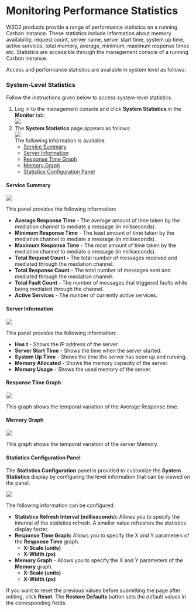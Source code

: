 # Monitoring Performance Statistics

WSO2 products provide a range of performance statistics on a running
Carbon instance. These statistics include information about memory
availability, request count, server name, server start time, system up
time, active services, total memory, average, minimum, maximum response
times etc. Statistics are accessible through the management console of a
running Carbon instance.

Access and performance statistics are available in system level as
follows:

### System-Level Statistics

Follow the instructions given below to access system-level statistics.

1.  Log in to the management console and click **System Statistics** in
    the **Monitor** tab:  
    ![](attachments/53125409/53287307.png)
2.  The **System Statistics** page appears as follows:  
    ![](attachments/53125409/53287311.png)  
    The following information is available:
    -   [Service
        Summary](#MonitoringPerformanceStatistics-ServiceSummary)
    -   [Server
        Information](#MonitoringPerformanceStatistics-ServerInformation)
    -   [Response Time
        Graph](#MonitoringPerformanceStatistics-ResponseTimeGraph)
    -   [Memory Graph](#MonitoringPerformanceStatistics-MemoryGraph)
    -   [Statistics Configuration
        Panel](#MonitoringPerformanceStatistics-StatisticsConfigurationPanel)

#### Service Summary

![](attachments/53125409/53287308.png)

This panel provides the following information:

-   **Average Response Time** - The average amount of time taken by the
    mediation channel to mediate a message (in milliseconds).
-   **Minimum Response Time** - The least amount of time taken by the
    mediation channel to mediate a message (in milliseconds).
-   **Maximum Response Time** - The most amount of time taken by the
    mediation channel to mediate a message (in milliseconds).
-   **Total Request Count -** The total number of messages received and
    mediated through the mediation channel.
-   **Total Response Count -** The total number of messages sent and
    mediated through the mediation channel.
-   **Total Fault Count -** The number of messages that triggered faults
    while being mediated through the channel.
-   **Active Services** - The number of currently active services.

#### Server Information

![](attachments/53125409/53287310.png)

This panel provides the following information:

-   **Hos** **t** - Shows the IP address of the server.
-   **Server Start Time** - Shows the time when the server started.
-   **System Up Time** - Shows the time the server has been up and
    running.
-   **Memory Allocated** - Shows the memory capacity of the server.
-   **Memory Usage** - Shows the used memory of the server.

#### Response Time Graph

![](attachments/53125409/53287309.png)

This graph shows the temporal variation of the Average Response time.

#### Memory Graph

![](attachments/53125409/53287315.png)

This graph shows the temporal variation of the server Memory.

#### Statistics Configuration Panel

The **Statistics Configuration** panel is provided to customize the
**System Statistics** display by configuring the level information that
can be viewed on the panel.

![](attachments/53125409/53287313.png)

The following information can be configured:

-   **Statistics Refresh Interval (milliseconds):** Allows you to
    specify the interval of the statistics refresh. A smaller value
    refreshes the statistics display faster.
-   **Response Time Graph:** Allows you to specify the X and Y
    parameters of the **Response Time** graph.
    -   **X-Scale (units)**
    -   **X-Width (px)**
-   **Memory Graph** - Allows you to specify the X and Y parameters of
    the **Memory** graph.
    -   **X-Scale (units)**
    -   **X-Width (px)**

If you want to reset the previous values before submitting the page
after editing, click **Reset**. The **Restore Defaults** button sets
the default values in the corresponding fields.
